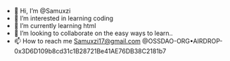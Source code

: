 - 👋 Hi, I’m @Samuxzi
- 👀 I’m interested in learning coding
- 🌱 I’m currently learning html 
- 💞️ I’m looking to collaborate on the easy ways to learn..
- 📫 How to reach me Samuxzi17@gmail.com
@OSSDAO-ORG•AIRDROP-0x3D6D109b8cd31c1B28721Be41AE76DB38C2181b7

<!---
Samuxzi/Samuxzi is a ✨ special ✨ repository because its `README.md` (this file) appears on your GitHub profile.
You can click the Preview link to take a look at your changes.
--->
